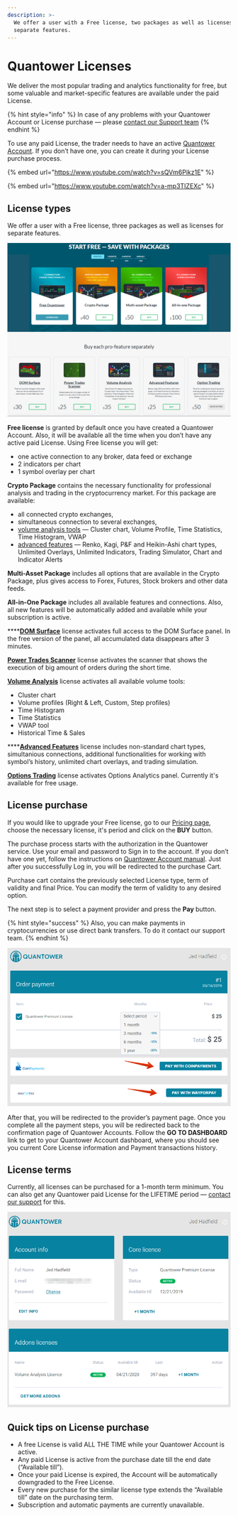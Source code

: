 ```yaml
---
description: >-
  We offer a user with a Free license, two packages as well as licenses for
  separate features.
---
```


# Quantower Licenses

We deliver the most popular trading and analytics functionality for free, but some valuable and market-specific features are available under the paid License.

{% hint style="info" %}
In case of any problems with your Quantower Account or License purchase — please [contact our Support team](https://www.quantower.com/contact-us)
{% endhint %}

To use any paid License, the trader needs to have an active [Quantower Account](quantower-account.md). If you don’t have one, you can create it during your License purchase process.

{% embed url="https://www.youtube.com/watch?v=sQVm6Pikz1E" %}

{% embed url="https://www.youtube.com/watch?v=a-mp3TIZEXc" %}

## License types

We offer a user with a Free license, three packages as well as licenses for separate features. 

![](../.gitbook/assets/pricing-page.png)

**Free license** is granted by default once you have created a Quantower Account. Also, it will be available all the time when you don’t have any active paid License. Using Free license you will get:

* one active connection to any broker, data feed or exchange
* 2 indicators per chart
* 1 symbol overlay per chart

**Crypto Package** contains the necessary functionality for professional analysis and trading in the cryptocurrency market. For this package are available: 

* all connected crypto exchanges, 
* simultaneous connection to several exchanges, 
* [volume analysis tools](https://www.quantower.com/volumeanalysistools) — Cluster chart, Volume Profile, Time Statistics, Time Histogram, VWAP
* [advanced features](https://www.quantower.com/advancedfeatures) — Renko, Kagi, P&F and Heikin-Ashi chart types, Unlimited Overlays, Unlimited Indicators, Trading Simulator, Chart and Indicator Alerts

**Multi-Asset Package** includes all options that are available in the Crypto Package, plus gives access to Forex, Futures, Stock brokers and other data feeds.

**All-in-One Package** includes all available features and connections. Also, all new features will be automatically added and available while your subscription is active.

\*\*\*\*[**DOM Surface**](https://www.quantower.com/blog/dom-surface-panel-for-deep-order-flow-analysis) license activates full access to the DOM Surface panel. In the free version of the panel, all accumulated data disappears after 3 minutes.

[**Power Trades Scanner**](https://help.quantower.com/analytics-panels/chart/power-trades) license activates the scanner that shows the execution of big amount of orders during the short time.

[**Volume Analysis**](https://www.quantower.com/volumeanalysistools) license activates all available volume tools:

* Cluster chart
* Volume profiles \(Right & Left, Custom, Step profiles\)
* Time Histogram
* Time Statistics
* VWAP tool
* Historical Time & Sales

\*\*\*\*[**Advanced Features**](https://www.quantower.com/advancedfeatures) license includes non-standard chart types, simultanious connections, additional functionalities for working with symbol’s history, unlimited chart overlays, and trading simulation.

[**Options Trading**](https://www.quantower.com/options-trading-features) license activates Options Analytics panel. Currently it's available for free usage.

## License purchase

If you would like to upgrade your Free license, go to our [Pricing page](https://www.quantower.com/pricing), choose the necessary license, it's period and click on the **BUY** button.

The purchase process starts with the authorization in the Quantower service. Use your email and password to Sign in to the account. If you don’t have one yet, follow the instructions on [Quantower Account manual](quantower-account.md). Just after you successfully Log in, you will be redirected to the purchase Cart.

Purchase cart contains the previously selected License type, term of validity and final Price. You can modify the term of validity to any desired option.

The next step is to select a payment provider and press the **Pay** button.

{% hint style="success" %}
Also, you can make payments in cryptocurrencies or use direct bank transfers. To do it contact our support team.
{% endhint %}

![Order payment for Quantower license](../.gitbook/assets/orderpayment-quantower-google-chrome-2019-05-16-11.24.10.png)

After that, you will be redirected to the provider’s payment page. Once you complete all the payment steps, you will be redirected back to the confirmation page of Quantower Accounts. Follow the **GO TO DASHBOARD** link to get to your Quantower Account dashboard, where you should see you current Core License information and Payment transactions history.

## License terms

Currently, all licenses can be purchased for a 1-month term minimum. You can also get any Quantower paid License for the LIFETIME period — [contact our support](https://www.quantower.com/contact-us) for this.

![Status of your licenses in Account dashboard](../.gitbook/assets/account-dashboard-quantower.png)

## Quick tips on License purchase

* A free License is valid ALL THE TIME while your Quantower Account is active.
* Any paid License is active from the purchase date till the end date \(“Available till”\).
* Once your paid License is expired, the Account will be automatically downgraded to the Free License.
* Every new purchase for the similar license type extends the “Available till” date on the purchasing term.
* Subscription and automatic payments are currently unavailable.

